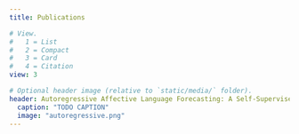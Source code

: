 ```yaml
---
title: Publications

# View.
#   1 = List
#   2 = Compact
#   3 = Card
#   4 = Citation
view: 3

# Optional header image (relative to `static/media/` folder).
header: Autoregressive Affective Language Forecasting: A Self-Supervised Task
  caption: "TODO CAPTION"
  image: "autoregressive.png"
---
```

